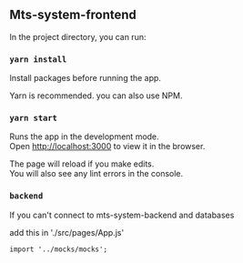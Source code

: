 ## Mts-system-frontend

In the project directory, you can run:

### `yarn install`

Install packages before running the app.

Yarn is recommended. you can also use NPM.

### `yarn start`

Runs the app in the development mode.<br />
Open [http://localhost:3000](http://localhost:3000) to view it in the browser.

The page will reload if you make edits.<br />
You will also see any lint errors in the console.

### `backend`

If you can't connect to mts-system-backend and databases

add this in './src/pages/App.js'

```
import '../mocks/mocks';
```

